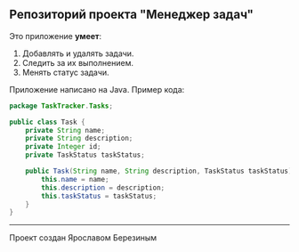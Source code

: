 ## Репозиторий проекта "Менеджер задач"

Это приложение **умеет**:
1. Добавлять и удалять задачи.
2. Следить за их выполнением.
3. Менять статус задачи.

Приложение написано на Java. Пример кода:

```java
package TaskTracker.Tasks;

public class Task {
    private String name;
    private String description;
    private Integer id;
    private TaskStatus taskStatus;

    public Task(String name, String description, TaskStatus taskStatus) {
        this.name = name;
        this.description = description;
        this.taskStatus = taskStatus;
    }
}
```
------
Проект создан Ярославом Березиным
